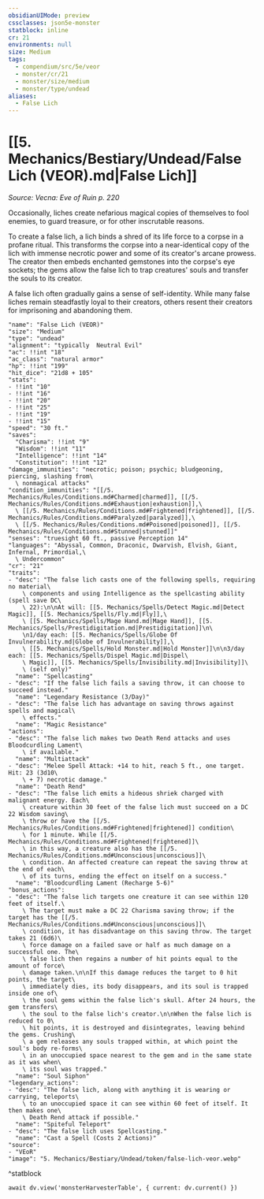 ```yaml
---
obsidianUIMode: preview
cssclasses: json5e-monster
statblock: inline
cr: 21
environments: null
size: Medium
tags:
  - compendium/src/5e/veor
  - monster/cr/21
  - monster/size/medium
  - monster/type/undead
aliases:
  - False Lich
---
```

# [[5. Mechanics/Bestiary/Undead/False Lich (VEOR).md|False Lich]]
*Source: Vecna: Eve of Ruin p. 220*

Occasionally, liches create nefarious magical copies of themselves to fool enemies, to guard treasure, or for other inscrutable reasons.

To create a false lich, a lich binds a shred of its life force to a corpse in a profane ritual. This transforms the corpse into a near-identical copy of the lich with immense necrotic power and some of its creator's arcane prowess. The creator then embeds enchanted gemstones into the corpse's eye sockets; the gems allow the false lich to trap creatures' souls and transfer the souls to its creator.

A false lich often gradually gains a sense of self-identity. While many false liches remain steadfastly loyal to their creators, others resent their creators for imprisoning and abandoning them.

```statblock
"name": "False Lich (VEOR)"
"size": "Medium"
"type": "undead"
"alignment": "typically  Neutral Evil"
"ac": !!int "18"
"ac_class": "natural armor"
"hp": !!int "199"
"hit_dice": "21d8 + 105"
"stats":
- !!int "10"
- !!int "16"
- !!int "20"
- !!int "25"
- !!int "19"
- !!int "15"
"speed": "30 ft."
"saves":
  "Charisma": !!int "9"
  "Wisdom": !!int "11"
  "Intelligence": !!int "14"
  "Constitution": !!int "12"
"damage_immunities": "necrotic; poison; psychic; bludgeoning, piercing, slashing from\
  \ nonmagical attacks"
"condition_immunities": "[[/5. Mechanics/Rules/Conditions.md#Charmed|charmed]], [[/5. Mechanics/Rules/Conditions.md#Exhaustion|exhaustion]],\
  \ [[/5. Mechanics/Rules/Conditions.md#Frightened|frightened]], [[/5. Mechanics/Rules/Conditions.md#Paralyzed|paralyzed]],\
  \ [[/5. Mechanics/Rules/Conditions.md#Poisoned|poisoned]], [[/5. Mechanics/Rules/Conditions.md#Stunned|stunned]]"
"senses": "truesight 60 ft., passive Perception 14"
"languages": "Abyssal, Common, Draconic, Dwarvish, Elvish, Giant, Infernal, Primordial,\
  \ Undercommon"
"cr": "21"
"traits":
- "desc": "The false lich casts one of the following spells, requiring no material\
    \ components and using Intelligence as the spellcasting ability (spell save DC\
    \ 22):\n\nAt will: [[5. Mechanics/Spells/Detect Magic.md|Detect Magic]], [[5. Mechanics/Spells/Fly.md|Fly]],\
    \ [[5. Mechanics/Spells/Mage Hand.md|Mage Hand]], [[5. Mechanics/Spells/Prestidigitation.md|Prestidigitation]]\n\
    \n1/day each: [[5. Mechanics/Spells/Globe Of Invulnerability.md|Globe of Invulnerability]],\
    \ [[5. Mechanics/Spells/Hold Monster.md|Hold Monster]]\n\n3/day each: [[5. Mechanics/Spells/Dispel Magic.md|Dispel\
    \ Magic]], [[5. Mechanics/Spells/Invisibility.md|Invisibility]]\
    \ (self only)"
  "name": "Spellcasting"
- "desc": "If the false lich fails a saving throw, it can choose to succeed instead."
  "name": "Legendary Resistance (3/Day)"
- "desc": "The false lich has advantage on saving throws against spells and magical\
    \ effects."
  "name": "Magic Resistance"
"actions":
- "desc": "The false lich makes two Death Rend attacks and uses Bloodcurdling Lament\
    \ if available."
  "name": "Multiattack"
- "desc": "Melee Spell Attack: +14 to hit, reach 5 ft., one target. Hit: 23 (3d10\
    \ + 7) necrotic damage."
  "name": "Death Rend"
- "desc": "The false lich emits a hideous shriek charged with malignant energy. Each\
    \ creature within 30 feet of the false lich must succeed on a DC 22 Wisdom saving\
    \ throw or have the [[/5. Mechanics/Rules/Conditions.md#Frightened|frightened]] condition\
    \ for 1 minute. While [[/5. Mechanics/Rules/Conditions.md#Frightened|frightened]]\
    \ in this way, a creature also has the [[/5. Mechanics/Rules/Conditions.md#Unconscious|unconscious]]\
    \ condition. An affected creature can repeat the saving throw at the end of each\
    \ of its turns, ending the effect on itself on a success."
  "name": "Bloodcurdling Lament (Recharge 5-6)"
"bonus_actions":
- "desc": "The false lich targets one creature it can see within 120 feet of itself.\
    \ The target must make a DC 22 Charisma saving throw; if the target has the [[/5. Mechanics/Rules/Conditions.md#Unconscious|unconscious]]\
    \ condition, it has disadvantage on this saving throw. The target takes 21 (6d6)\
    \ force damage on a failed save or half as much damage on a successful one. The\
    \ false lich then regains a number of hit points equal to the amount of force\
    \ damage taken.\n\nIf this damage reduces the target to 0 hit points, the target\
    \ immediately dies, its body disappears, and its soul is trapped inside one of\
    \ the soul gems within the false lich's skull. After 24 hours, the gem transfers\
    \ the soul to the false lich's creator.\n\nWhen the false lich is reduced to 0\
    \ hit points, it is destroyed and disintegrates, leaving behind the gems. Crushing\
    \ a gem releases any souls trapped within, at which point the soul's body re-forms\
    \ in an unoccupied space nearest to the gem and in the same state as it was when\
    \ its soul was trapped."
  "name": "Soul Siphon"
"legendary_actions":
- "desc": "The false lich, along with anything it is wearing or carrying, teleports\
    \ to an unoccupied space it can see within 60 feet of itself. It then makes one\
    \ Death Rend attack if possible."
  "name": "Spiteful Teleport"
- "desc": "The false lich uses Spellcasting."
  "name": "Cast a Spell (Costs 2 Actions)"
"source":
- "VEoR"
"image": "5. Mechanics/Bestiary/Undead/token/false-lich-veor.webp"
```
^statblock

```dataviewjs
await dv.view('monsterHarvesterTable', { current: dv.current() })
```

